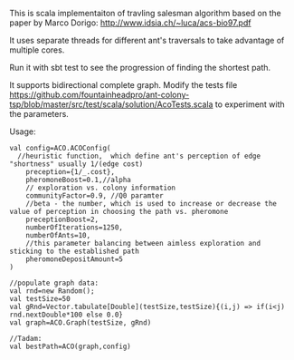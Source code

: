 This is scala implementaiton of travling salesman algorithm based on the paper by Marco Dorigo:
http://www.idsia.ch/~luca/acs-bio97.pdf

It uses separate threads for different ant's traversals to take advantage of multiple cores.

Run it with 
	sbt test 
to see the progression of finding the shortest path.

It supports bidirectional complete graph.
Modify the tests file https://github.com/fountainheadpro/ant-colony-tsp/blob/master/src/test/scala/solution/AcoTests.scala
to experiment with the parameters.

Usage:

    val config=ACO.ACOConfig(
      //heuristic function,	 which define ant's perception of edge "shortness" usually 1/(edge cost)
	    preception={1/_.cost},	      
	    pheromoneBoost=0.1,//alpha
	    // exploration vs. colony information
	    communityFactor=0.9, //Q0 paramter
	    //beta - the number, which is used to increase or decrease the value of perception in choosing the path vs. pheromone
	    preceptionBoost=2, 
	    numberOfIterations=1250,
	    numberOfAnts=10,
	    //this parameter balancing between aimless exploration and sticking to the established path
	    pheromoneDepositAmount=5 
    )
    
    //populate graph data:
    val rnd=new Random();
    val testSize=50
    val gRnd=Vector.tabulate[Double](testSize,testSize){(i,j) => if(i<j) rnd.nextDouble*100 else 0.0}
    val graph=ACO.Graph(testSize, gRnd)
    
    //Tadam:
    val bestPath=ACO(graph,config)
    
    
